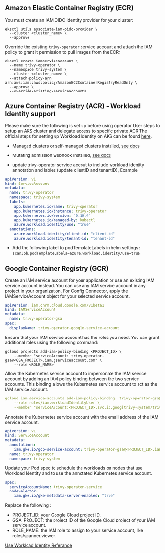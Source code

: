 ## Amazon Elastic Container Registry (ECR)

You must create an IAM OIDC identity provider for your cluster:

```
eksctl utils associate-iam-oidc-provider \
  --cluster <cluster_name> \
  --approve
```

Override the existing `trivy-operator` service account and
attach the IAM policy to grant it permission to pull images from the ECR:

```
eksctl create iamserviceaccount \
  --name trivy-operator \
  --namespace trivy-system \
  --cluster <cluster_name> \
  --attach-policy-arn arn:aws:iam::aws:policy/AmazonEC2ContainerRegistryReadOnly \
  --approve \
  --override-existing-serviceaccounts
```

## Azure Container Registry (ACR) - Workload Identity support

Please make sure the following is set up before using operator User steps to setup an AKS cluster and delegate access to specific private ACR
The official steps for setting up Workload Identity on AKS can be found [here](https://azure.github.io/azure-workload-identity/docs/).

- Managed clusters or self-managed clusters installed, [see docs](https://azure.github.io/azure-workload-identity/docs/installation/self-managed-clusters.html)
- Mutating admission webhook installed, [see docs](https://azure.github.io/azure-workload-identity/docs/installation/mutating-admission-webhook.html)

- update trivy-operator service accout to include workload identity annotation and lables (update clientID and tenantID), Example:

```yaml
apiVersion: v1
kind: ServiceAccount
metadata:
  name: trivy-operator
  namespace: trivy-system
  labels:
    app.kubernetes.io/name: trivy-operator
    app.kubernetes.io/instance: trivy-operator
    app.kubernetes.io/version: "0.16.4"
    app.kubernetes.io/managed-by: kubectl
    azure.workload.identity/use: "true"
  annotations:
    azure.workload.identity/client-id: "client-id"
    azure.workload.identity/tenant-id: "tenant-id"
```

- Add the following label to podTemplateLabels in helm settings : `scanJob.podTemplateLabels=azure.workload.identity/use=true`

## Google Container Registry (GCR)

Create an IAM service account for your application or use an existing IAM service account instead. You can use any IAM service account in any project in your organization. For Config Connector, apply the IAMServiceAccount object for your selected service account.

```yaml
apiVersion: iam.cnrm.cloud.google.com/v1beta1
kind: IAMServiceAccount
metadata:
  name: trivy-operator-gsa
spec:
  displayName: trivy-operator-google-service-account
```

Ensure that your IAM service account has the roles you need. You can grant additional roles using the following command:

```shell
gcloud projects add-iam-policy-binding <PROJECT_ID> \
    --member "serviceAccount: trivy-operator-gsa@<GSA_PROJECT>.iam.gserviceaccount.com" \
    --role <ROLE_NAME>
```

Allow the Kubernetes service account to impersonate the IAM service account by adding an IAM policy binding between the two service accounts. This binding allows the Kubernetes service account to act as the IAM service account.

```yaml
gcloud iam service-accounts add-iam-policy-binding  trivy-operator-gsa@<GSA_PROJECT>.iam.gserviceaccount.com \
    --role roles/iam.workloadIdentityUser \
    --member "serviceAccount:<PROJECT_ID>.svc.id.goog[trivy-system/trivy-operator]"
```

Annotate the Kubernetes service account with the email address of the IAM service account.

```yaml
apiVersion: v1
kind: ServiceAccount
metadata:
  annotations:
    iam.gke.io/gcp-service-account: trivy-operator-gsa@<PROJECT_ID>.iam.gserviceaccount.com
  name: trivy-operator
  namespace: trivy-system
```

Update your Pod spec to schedule the workloads on nodes that use Workload Identity and to use the annotated Kubernetes service account.

```yaml
spec:
  serviceAccountName: trivy-operator-service
  nodeSelector:
    iam.gke.io/gke-metadata-server-enabled: "true"
```

Replace the following :

- PROJECT_ID: your Google Cloud project ID.
- GSA_PROJECT: the project ID of the Google Cloud project of your IAM service account.
- ROLE_NAME: the IAM role to assign to your service account, like roles/spanner.viewer.

[Use Workload Identity Referance](https://cloud.google.com/kubernetes-engine/docs/how-to/workload-identity#gcloud_4)
